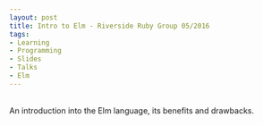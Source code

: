 ```yaml
---
layout: post
title: Intro to Elm - Riverside Ruby Group 05/2016
tags:
- Learning
- Programming
- Slides
- Talks
- Elm
---
```

<script async class="speakerdeck-embed" data-id="8f5c7d28254e4925ac3615b61da5994c" data-ratio="1.37081659973226" src="//speakerdeck.com/assets/embed.js"></script>
<br />
An introduction into the Elm language, its benefits and drawbacks.
